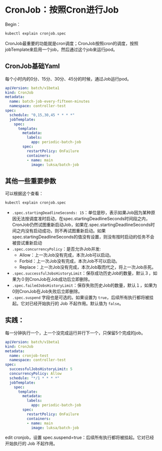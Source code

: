 # CronJob：按照Cron进行Job

Begin：

```bash
kubectl explain cronjob.spec
```

CronJob最重要的功能就是cron调度；CronJob按照cron的调度，按照jobTemplate来启用一个job，然后通过这个job来运行pod。

## CronJob基础Yaml

每个小时内的0分、15分、30分、45分的时候，通过Job运行pod。

```yaml
apiVersion: batch/v1beta1
kind: CronJob
metadata:
  name: batch-job-every-fifteen-minutes
  namespace: controller-test
spec:
  schedule: "0,15,30,45 * * * *"
  jobTemplate:
    spec:
      template:
        metadata:
          labels:
            app: periodic-batch-job
        spec:
          restartPolicy: OnFailure
          containers:
          - name: main
            image: luksa/batch-job
```

## 其他一些重要参数

可以根据这个查看：

```bash
kubectl explain cronjob.spec
```

- `.spec.startingDeadlineSeconds: 15`：单位是秒，表示如果Job因为某种原因无法按调度准时启动，在spec.startingDeadlineSeconds时间段之内，CronJob仍然试图重新启动Job，如果在.spec.startingDeadlineSeconds时间之内没有启动成功，则不再试图重新启动。如果spec.startingDeadlineSeconds的值没有设置，则没有按时启动的任务不会被尝试重新启动
- `.spec.concurrencyPolicy`：是否允许Job并发:
  - Allow：上一次Job没有完成，本次Job可以启动。
  - Forbid：上一次Job没有完成，本次Job不可以启动。
  - Replace：上一次Job没有完成，本次Job取而代之，将上一次Job杀死。
- `.spec.successfulJobsHistoryLimit`：保存成功历史Job的数量，默认３，如果为０则CronJob在Job成功后立即删除。
- `.spec.failedJobsHistoryLimit`：保存失败历史Job的数量，默认１，如果为0则CronJob在Job失败后立即删除。
- `.spec.suspend` 字段也是可选的。如果设置为 `true`，后续所有执行都将被挂起。它对已经开始执行的 Job 不起作用。默认值为 `false`。

## 实践：

每一分钟执行一个，上一个没完成运行并行下一个，只保留5个完成的job。

```yaml
apiVersion: batch/v1beta1
kind: CronJob
metadata:
  name: cronjob-test
  namespace: controller-test
spec:
  successfulJobsHistoryLimit: 5
  concurrencyPolicy: Allow
  schedule: "*/1 * * * *"
  jobTemplate:
    spec:
      template:
        metadata:
          labels:
            app: periodic-batch-job
        spec:
          restartPolicy: OnFailure
          containers:
          - name: main
            image: luksa/batch-job
```

edit cronjob，设置 spec.suspend=true：后续所有执行都将被挂起。它对已经开始执行的 Job 不起作用。

